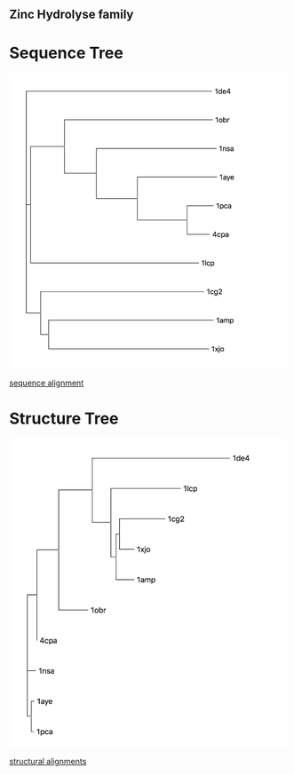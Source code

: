 ## Zinc Hydrolyse family

# Sequence Tree
<img src="seq_tree.png" width="500">

[sequence alignment](sequence_alignment)

# Structure Tree

<img src="Struc_tree.png" width="500">

[structural alignments](struct_alignments)
